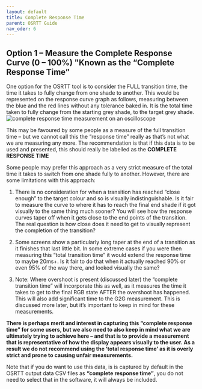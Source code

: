 ```yaml
---
layout: default
title: Complete Response Time
parent: OSRTT Guide
nav_oder: 6
---
```


## Option 1 – Measure the Complete Response Curve (0 – 100%) **"Known as the “Complete Response Time”**


One option for the OSRTT tool is to consider the FULL transition time, the time it takes to fully change from one shade to another. This would be represented on the response curve graph as follows, measuring between the blue and the red lines without any tolerance baked in. It is the total time taken to fully change from the starting grey shade, to the target grey shade.
![complete response time measurement on an oscilloscope]({{site.baseurl}}/assets/images/osrtt-guide-images/img5.png)

This may be favoured by some people as a measure of the full transition time – but we cannot call this the “response time” really as that’s not what we are measuring any more.
The recommendation is that if this data is to be used and presented, this should really be labelled as the **COMPLETE RESPONSE TIME**

Some people may prefer this approach as a very strict measure of the total time it takes to switch from one shade fully to another. However, there are some limitations with this approach:

1.	There is no consideration for when a transition has reached “close enough” to the target colour and so is visually indistinguishable. Is it fair to measure the curve to where it has to reach the final end shade if it got visually to the same thing much sooner? You will see how the response curves taper off when it gets close to the end points of the transition. The real question is how close does it need to get to visually represent the completion of the transition?

2.	Some screens show a particularly long taper at the end of a transition as it finishes that last little bit. In some extreme cases if you were then measuring this “total transition time” it would extend the response time to maybe 20ms+. Is it fair to do that when it actually reached 90% or even 95% of the way there, and looked visually the same? 

3.	Note: Where overshoot is present (discussed later) the “complete transition time” will incorporate this as well, as it measures the time it takes to get to the final RGB state AFTER the overshoot has happened. This will also add significant time to the G2G measurement. This is discussed more later, but it’s important to keep in mind for these measurements.

**There is perhaps merit and interest in capturing this “complete response time” for some users, but we also need to also keep in mind what we are ultimately trying to achieve here – and that is to provide a measurement that is representative of how the display appears visually to the user. As a result we do not recommend using the ‘total response time’ as it is overly strict and prone to causing unfair measurements.**

Note that if you do want to use this data, is is captured by default in the OSRTT output data CSV files as **“complete response time”**, you do not need to select that in the software, it will always be included.
